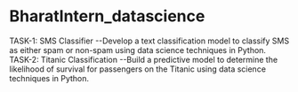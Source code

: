 # BharatIntern_datascience

TASK-1: SMS Classifier
  --Develop a text classification model to classify SMS as either spam or non-spam using data science techniques in Python.
TASK-2: Titanic Classification 
 --Build a predictive model to determine the likelihood of survival for passengers on the Titanic using data science techniques in Python.
